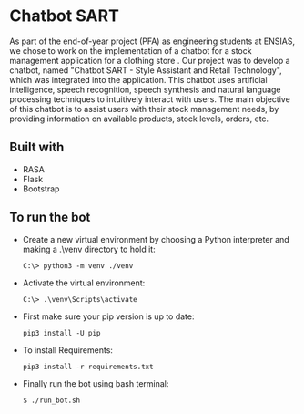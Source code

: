 # Chatbot SART
As part of the end-of-year project (PFA) as engineering students at ENSIAS, we chose to work on the implementation of a chatbot for a stock management application for a clothing store . Our project was to develop a chatbot, named "Chatbot SART - Style Assistant and Retail Technology", which was integrated into the application. This chatbot uses artificial intelligence, speech recognition, speech synthesis and natural language processing techniques to intuitively interact with users.
The main objective of this chatbot is to assist users with their stock management needs, by providing information on available products, stock levels, orders, etc.

## Built with
* RASA
* Flask
* Bootstrap

## To run the bot

* Create a new virtual environment by choosing a Python interpreter and making a .\\venv directory to hold it:

    `C:\> python3 -m venv ./venv`
* Activate the virtual environment:

    `C:\> .\venv\Scripts\activate`

* First make sure your pip version is up to date:

    `pip3 install -U pip`

* To install Requirements:

    `pip3 install -r requirements.txt`

* Finally run the bot using bash terminal:

    `$ ./run_bot.sh`
